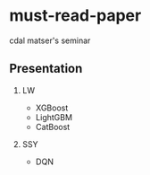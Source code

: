 # must-read-paper
cdal matser's seminar

## Presentation
1. LW
    + XGBoost
    + LightGBM
    + CatBoost

2. SSY
   + DQN

   
